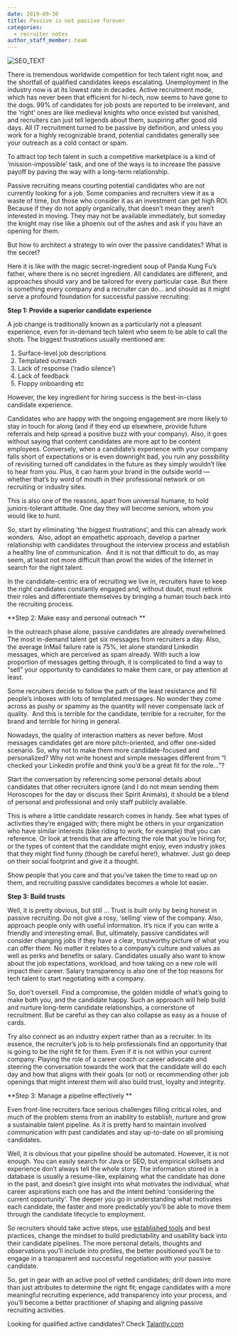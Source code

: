 ```yaml
---
date: 2019-09-30
title: Passive is not passive forever
categories:
  - recruiter notes
author_staff_member: team
---
```


![SEO_TEXT](http://blog.talantly.com/wp-content/uploads/2019/09/angry-annoyed-coffee-52608-1140x694.jpg)

There is tremendous worldwide competition for tech talent right now, and the shortfall of qualified candidates keeps escalating. Unemployment in the industry now is at its lowest rate in decades. Active recruitment mode, which has never been that efficient for hi-tech, now seems to have gone to the dogs. 99% of candidates for job posts are reported to be irrelevant, and the ‘right’ ones are like medieval knights who once existed but vanished, and recruiters can just tell legends about them, suspiring after good old days. All IT recruitment turned to be passive by definition, and unless you work for a highly recognizable brand, potential candidates generally see your outreach as a cold contact or spam.

To attract top tech talent in such a competitive marketplace is a kind of ‘mission-impossible’ task, and one of the ways is to increase the passive payoff by paving the way with a long-term relationship.

Passive recruiting means courting potential candidates who are not currently looking for a job. Some companies and recruiters view it as a waste of time, but those who consider it as an investment can get high ROI. Because if they do not apply organically, that doesn’t mean they aren’t interested in moving. They may not be available immediately, but someday the knight may rise like a phoenix out of the ashes and ask if you have an opening for them.

But how to architect a strategy to win over the passive candidates? What is the secret?

Here it is like with the magic secret-ingredient soup of Panda Kung Fu’s father, where there is no secret ingredient. All candidates are different, and approaches should vary and be tailored for every particular case. But there is something every company and a recruiter can do… and should as it might serve a profound foundation for successful passive recruiting: 

**Step 1: Provide a superior candidate experience**

A job change is traditionally known as a particularly not a pleasant experience, even for in-demand tech talent who seem to be able to call the shots. The biggest frustrations usually mentioned are:

1. Surface-level job descriptions
2. Templated outreach
3. Lack of response (‘radio silence’)
4. Lack of feedback
5. Floppy onboarding etc

However, the key ingredient for hiring success is the best-in-class candidate experience.

Candidates who are happy with the ongoing engagement are more likely to stay in touch for along (and if they end up elsewhere, provide future referrals and help spread a positive buzz with your company). Also, it goes without saying that content candidates are more apt to be content employees. Conversely, when a candidate’s experience with your company falls short of expectations or is even downright bad, you ruin any possibility of revisiting turned off candidates in the future as they simply wouldn’t like to hear from you. Plus, it can harm your brand in the outside world — whether that’s by word of mouth in their professional network or on recruiting or industry sites. 

This is also one of the reasons, apart from universal humane, to hold juniors-tolerant attitude. One day they will become seniors, whom you would like to hunt. 

So, start by eliminating ‘the biggest frustrations’, and this can already work wonders.  Also, adopt an empathetic approach, develop a partner relationship with candidates throughout the interview process and establish a healthy line of communication.  And it is not that difficult to do, as may seem, at least not more difficult than prowl the wides of the Internet in search for the right talent. 

In the candidate-centric era of recruiting we live in, recruiters have to keep the right candidates constantly engaged and, without‌ ‌doubt, must rethink their roles and differentiate themselves by bringing a human touch back into the recruiting process.

**Step 2: Make easy and personal outreach **

In the outreach phase alone, passive candidates are already overwhelmed. The most in-demand talent get six messages from recruiters a day. Also, the average InMail failure rate is 75%, let alone standard Linkedin messages, which are perceived as spam already. With such a low proportion of messages getting through, it is complicated to find a way to “sell” your opportunity to candidates to make them care, or pay attention at least.

Some recruiters decide to follow the path of the least resistance and fill people’s inboxes with lots of templated messages. No wonder they come across as pushy or spammy as the quantity will never compensate lack of quality.  And this is terrible for the candidate, terrible for a recruiter, for the brand and terrible for hiring in general. 

Nowadays, the quality of interaction matters as never before. Most messages candidates get are more pitch-oriented, and offer one-sided scenario. So, why not to make them more candidate-focused and personalized? Why not write honest and simple messages different from “I checked your Linkedin profile and think you’d be a great fit for the role…”?

Start the conversation by referencing some personal details about candidates that other recruiters ignore (and I do not mean sending them Horoscopes for the day or discuss their Spirit Animals), it should be a blend of personal and professional and only staff publicly available.  

This is where a little candidate research comes in handy. See what types of activities they’re engaged with; there might be others in your organization who have similar interests (bike riding to work, for example) that you can reference. Or look at trends that are affecting the role that you’re hiring for, or the types of content that the candidate might enjoy, even industry jokes that they might find funny (though be careful here!), whatever. Just go deep on their social footprint and give it a thought. 

Show people that you care and that you’ve taken the time to read up on them, and recruiting passive candidates becomes a whole lot easier.

**Step 3: Build trusts**

Well, it is pretty obvious, but still … Trust is built only by being honest in passive recruiting. Do not give a rosy, ‘selling’ view of the company. Also, approach people only with useful information. It’s nice if you can write a friendly and interesting email. But, ultimately, passive candidates will consider changing jobs if they have a clear, trustworthy picture of what you can offer them. No matter it relates to a company’s culture and values as well as perks and benefits or salary. Candidates usually also want to know about the job expectations, workload, and how taking on a new role will impact their career. Salary transparency is also one of the top reasons for tech talent to start negotiating with a company. 

So, don’t oversell. Find a compromise, the golden middle of what’s going to make both you, and the candidate happy. Such an approach will help build and nurture long-term candidate relationships, a cornerstone of recruitment. But be careful as they can also collapse as easy as a house of cards.

Try also connect as an industry expert rather than as a recruiter. In its essence, the recruiter’s job is to help professionals find an opportunity that is going to be the right fit for them. Even if it is not within your current company. Playing the role of a career coach or career advocate and steering the conversation towards the work that the candidate will do each day and how that aligns with their goals (or not) or recommending other job openings that might interest them will also build trust, loyalty and integrity.

**Step 3: Manage a pipeline effectively **

Even front-line recruiters face serious challenges filling critical roles, and much of the problem stems from an inability to establish, nurture and grow a sustainable talent pipeline. As it is pretty hard to maintain involved communication with past candidates and stay up-to-date on all promising candidates. 

Well, it is obvious that your pipeline should be automated. However, it is not enough. You can easily search for Java or SEO, but empirical skillsets and experience don’t always tell the whole story. The information stored in a database is usually a resume-like, explaining what the candidate has done in the past, and doesn’t give insight into what motivates the individual, what career aspirations each one has and the intent behind ‘considering the current opportunity’. The deeper you go in understanding what motivates each candidate, the faster and more predictably you’ll be able to move them through the candidate lifecycle to employment. 

So recruiters should take active steps, use [established tools](https://www.talantly.com/) and best practices, change the mindset to build predictability and usability back into their candidate pipelines. The more personal details, thoughts and observations you’ll include into profiles, the better positioned you’ll be to engage in a transparent and successful negotiation with your passive candidate.

So, get in gear with an active pool of vetted candidates; drill down into more than just attributes to determine the right fit; engage candidates with a more meaningful recruiting experience, add transparency into your process, and you’ll become a better practitioner of shaping and aligning passive recruiting activities. 

Looking for qualified active candidates? Check [Talantly.com](https://www.talantly.com/)